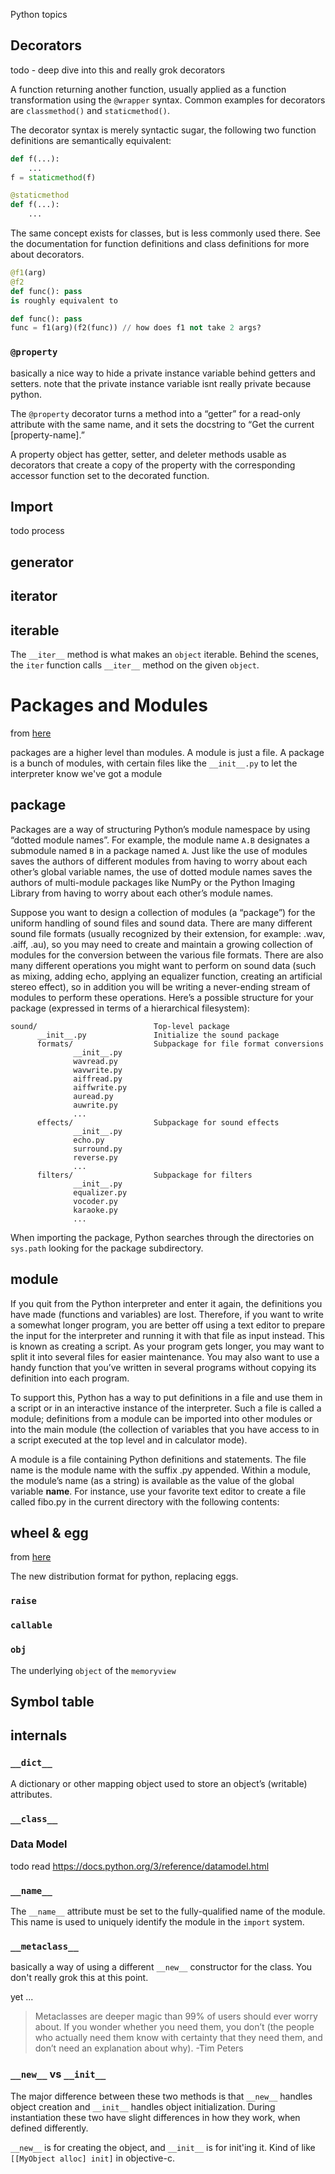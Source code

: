 Python topics

## Decorators
todo - deep dive into this and really grok decorators

A function returning another function, usually applied as a function transformation using the `@wrapper` syntax. Common examples for decorators are `classmethod()` and `staticmethod()`.

The decorator syntax is merely syntactic sugar, the following two function definitions are semantically equivalent:

```python
def f(...):
    ...
f = staticmethod(f)
```

```python
@staticmethod
def f(...):
    ...
```

The same concept exists for classes, but is less commonly used there. See the documentation for function definitions and class definitions for more about decorators.


```python
@f1(arg)
@f2
def func(): pass
is roughly equivalent to

def func(): pass
func = f1(arg)(f2(func)) // how does f1 not take 2 args?
```

### `@property`
basically a nice way to hide a private instance variable behind getters and
setters. note that the private instance variable isnt really private because
python.

The `@property` decorator turns a method into a “getter” for a
read-only attribute with the same name, and it sets the docstring to
“Get the current [property-name].”

A property object has getter, setter, and deleter methods usable as decorators
that create a copy of the property with the corresponding accessor function set
to the decorated function.

## Import
todo process

## generator

## iterator

## iterable
The `__iter__` method is what makes an `object` iterable. Behind the scenes, the
`iter` function calls `__iter__` method on the given `object`.

# Packages and Modules
from [here](https://docs.python.org/3.6/tutorial/modules.html#tut-packages)

packages are a higher level than modules. A module is just a file. A package is
a bunch of modules, with certain files like the `__init__.py` to let the
interpreter know we've got a module

## package

Packages are a way of structuring Python’s module namespace by using “dotted
module names”. For example, the module name `A.B` designates a submodule named `B`
in a package named `A`. Just like the use of modules saves the authors of
different modules from having to worry about each other’s global variable names,
the use of dotted module names saves the authors of multi-module packages like
NumPy or the Python Imaging Library from having to worry about each other’s
module names.

Suppose you want to design a collection of modules (a “package”) for the uniform
handling of sound files and sound data. There are many different sound file
formats (usually recognized by their extension, for example: .wav, .aiff, .au),
so you may need to create and maintain a growing collection of modules for the
conversion between the various file formats. There are also many different
operations you might want to perform on sound data (such as mixing, adding echo,
applying an equalizer function, creating an artificial stereo effect), so in
addition you will be writing a never-ending stream of modules to perform these
operations. Here’s a possible structure for your package (expressed in terms of
a hierarchical filesystem):

```shell
sound/                          Top-level package
      __init__.py               Initialize the sound package
      formats/                  Subpackage for file format conversions
              __init__.py
              wavread.py
              wavwrite.py
              aiffread.py
              aiffwrite.py
              auread.py
              auwrite.py
              ...
      effects/                  Subpackage for sound effects
              __init__.py
              echo.py
              surround.py
              reverse.py
              ...
      filters/                  Subpackage for filters
              __init__.py
              equalizer.py
              vocoder.py
              karaoke.py
              ...
```

When importing the package, Python searches through the directories on `sys.path`
looking for the package subdirectory.

## module

If you quit from the Python interpreter and enter it again, the definitions you
have made (functions and variables) are lost. Therefore, if you want to write a
somewhat longer program, you are better off using a text editor to prepare the
input for the interpreter and running it with that file as input instead. This
is known as creating a script. As your program gets longer, you may want to
split it into several files for easier maintenance. You may also want to use a
handy function that you’ve written in several programs without copying its
definition into each program.

To support this, Python has a way to put definitions in a file and use them in a
script or in an interactive instance of the interpreter. Such a file is called a
module; definitions from a module can be imported into other modules or into the
main module (the collection of variables that you have access to in a script
executed at the top level and in calculator mode).

A module is a file containing Python definitions and statements. The file name
is the module name with the suffix .py appended. Within a module, the module’s
name (as a string) is available as the value of the global variable __name__.
For instance, use your favorite text editor to create a file called fibo.py in
the current directory with the following contents:

## wheel & egg
from [here](https://pypi.python.org/pypi/wheel)

The new distribution format for python, replacing eggs.

### `raise`

### `callable`

### `obj`
The underlying `object` of the `memoryview`

## Symbol table

## internals

### `__dict__`

A dictionary or other mapping object used to store an object’s (writable)
attributes.

### `__class__`


### Data Model
todo read https://docs.python.org/3/reference/datamodel.html

### `__name__`

The `__name__` attribute must be set to the fully-qualified name of the module.
This name is used to uniquely identify the module in the `import` system.

### `__metaclass__`
basically a way of using a different `__new__` constructor for the class. You
don't really grok this at this point.

yet ...

> Metaclasses are deeper magic than 99% of users should ever worry about. If you
wonder whether you need them, you don’t (the people who actually need them know
with certainty that they need them, and don’t need an explanation about why).
-Tim Peters


### `__new__` vs `__init__`
The major difference between these two methods is that `__new__` handles object
creation and `__init__` handles object initialization. During instantiation
these two have slight differences in how they work, when defined differently.

`__new__` is for creating the object, and `__init__` is for init'ing it. Kind of
like `[[MyObject alloc] init]` in objective-c.
